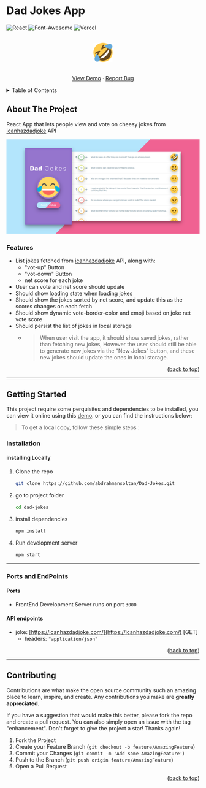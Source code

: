 # Dad Jokes App

<div id="top"></div>

![React](https://img.shields.io/badge/React-20232A?style=for-the-badge&logo=react&logoColor=61DAFB)
![Font-Awesome](https://img.shields.io/badge/Font_Awesome-339AF0?style=for-the-badge&logo=fontawesome&logoColor=white)
![Vercel](https://img.shields.io/badge/Vercel-000000?style=for-the-badge&logo=vercel&logoColor=white)

<!-- PROJECT LOGO -->
<div align="center">
  <br>
  <a href="https://dad-jokes-flax.vercel.app/">
      <img src="./public/logo512.png" alt="Logo" height="50" >
    </a>
  <br>
  <br>

  <p align="center">
  <a href="https://dad-jokes-flax.vercel.app/">View Demo</a>
    ·
    <a href="https://github.com/abdrahmansoltan/Dad-Jokes/issues">Report Bug</a>
  </p>
</div>

<!-- TABLE OF CONTENTS -->
<details>
  <summary>Table of Contents</summary>
  <ol>
    <li>
      <a href="#about-the-project">About The Project</a>
      <ul>
        <li><a href="#features">Features</a></li>
      </ul>
    </li>
    <li>
      <a href="#getting-started">Getting Started</a>
      <ul>
        <li><a href="#installation">Installation</a></li>
        <li><a href="#ports-and-endpoints">Ports and EndPoints</a></li>
      </ul>
    </li>
    <li><a href="#contributing">Contributing</a></li>
  </ol>
</details>

<!-- ABOUT THE PROJECT -->

## About The Project

React App that lets people view and vote on cheesy jokes from [icanhazdadjoke](https://icanhazdadjoke.com/) API

![Preview](./src/assets/preview.png)

### Features

- List jokes fetched from [icanhazdadjoke](https://icanhazdadjoke.com/) API, along with:
  - "vot-up" Button
  - "vot-down" Button
  - net score for each joke
- User can vote and net score should update
- Should show loading state when loading jokes
- Should show the jokes sorted by net score, and update this as the scores changes on each fetch
- Should show dynamic vote-border-color and emoji based on joke net vote score
- Should persist the list of jokes in local storage
  - > When user visit the app, it should show saved jokes, rather than fetching new jokes, However the user should still be able to generate new jokes via the "New Jokes" button, and these new jokes should update the ones in local storage.

<p align="right">(<a href="#top">back to top</a>)</p>

---

## Getting Started

This project require some perquisites and dependencies to be installed, you can view it online using this [demo](https://dad-jokes-flax.vercel.app/). or you can find the instructions below:

> To get a local copy, follow these simple steps :

### Installation

#### installing Locally

1. Clone the repo

   ```sh
   git clone https://github.com/abdrahmansoltan/Dad-Jokes.git
   ```

2. go to project folder

   ```sh
   cd dad-jokes
   ```

3. install dependencies

   ```bash
   npm install
   ```

4. Run development server

   ```sh
   npm start
   ```

---

### Ports and EndPoints

#### Ports

- FrontEnd Development Server runs on port `3000`

#### API endpoints

- joke: [https://icanhazdadjoke.com/](https://icanhazdadjoke.com/) [GET]
  - headers: `"application/json"`

<p align="right">(<a href="#top">back to top</a>)</p>

---

<!-- CONTRIBUTING -->

## Contributing

Contributions are what make the open source community such an amazing place to learn, inspire, and create. Any contributions you make are **greatly appreciated**.

If you have a suggestion that would make this better, please fork the repo and create a pull request. You can also simply open an issue with the tag "enhancement".
Don't forget to give the project a star! Thanks again!

1. Fork the Project
2. Create your Feature Branch (`git checkout -b feature/AmazingFeature`)
3. Commit your Changes (`git commit -m 'Add some AmazingFeature'`)
4. Push to the Branch (`git push origin feature/AmazingFeature`)
5. Open a Pull Request

<p align="right">(<a href="#top">back to top</a>)</p>
